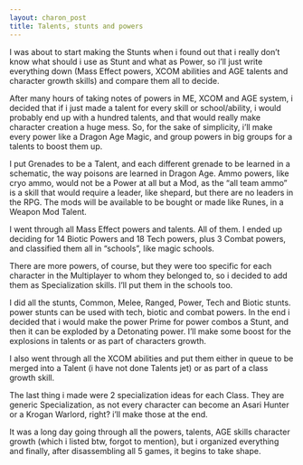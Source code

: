 ```yaml
---
layout: charon_post
title: Talents, stunts and powers
---
```

I was about to start making the Stunts when i found out that i really don’t know what should i use as Stunt and what as Power, so i’ll just write everything down (Mass Effect powers, XCOM abilities and AGE talents and character growth skills) and compare them all to decide.

After many hours of taking notes of powers in ME, XCOM and AGE system, i decided that if i just made a talent for every skill or school/ability, i would probably end up with a hundred talents, and that would really make character creation a huge mess. So, for the sake of simplicity, i’ll make every power like a Dragon Age Magic, and group powers in big groups for a talents to boost them up.

I put Grenades to be a Talent, and each different grenade to be learned in a schematic, the way poisons are learned in Dragon Age. Ammo powers, like cryo ammo, would not be a Power at all but a Mod, as the “all team ammo” is a skill that would require a leader, like shepard, but there are no leaders in the RPG. The mods will be available to be bought or made like Runes, in a Weapon Mod Talent.

I went through all Mass Effect powers and talents. All of them. I ended up deciding for 14 Biotic Powers and 18 Tech powers, plus 3 Combat powers, and classified them all in “schools”, like magic schools.

There are more powers, of course, but they were too specific for each character in the Multiplayer to whom they belonged to, so i decided to add them as Specialization skills. I’ll put them in the schools too.

I did all the stunts, Common, Melee, Ranged, Power, Tech and Biotic stunts. power stunts can be used with tech, biotic and combat powers.
In the end i decided that i would make the power Prime for power combos a Stunt, and then it can be exploded by a Detonating power. I’ll make some boost for the explosions in talents or as part of characters growth.

I also went through all the XCOM abilities and put them either in queue to be merged into a Talent (i have not done Talents jet) or as part of a class growth skill.

The last thing i made were 2 specialization ideas for each Class. They are generic Specialization, as not every character can become an Asari Hunter or a Krogan Warlord, right? i’ll make those at the end.

It was a long day going through all the powers, talents, AGE skills character growth (which i listed btw, forgot to mention), but i organized everything and finally, after disassembling all 5 games, it begins to take shape.


<span class="image featured"><img src="http://i.giphy.com/dbbxEQp3WAmCk.gif" alt=""/></span>


